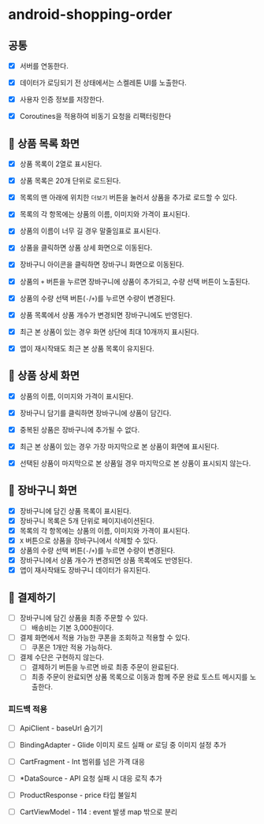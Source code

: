 # android-shopping-order

## 공통
- [x] 서버를 연동한다.
- [x] 데이터가 로딩되기 전 상태에서는 스켈레톤 UI를 노출한다.
- [x] 사용자 인증 정보를 저장한다.
- [x] Coroutines을 적용하여 비동기 요청을 리팩터링한다


## 🎯 상품 목록 화면
- [x] 상품 목록이 2열로 표시된다.
- [x] 상품 목록은 20개 단위로 로드된다.
- [x] 목록의 맨 아래에 위치한 `더보기` 버튼을 눌러서 상품을 추가로 로드할 수 있다.
- [x] 목록의 각 항목에는 상품의 이름, 이미지와 가격이 표시된다.
- [x] 상품의 이름이 너무 길 경우 말줄임표로 표시된다.
- [x] 상품을 클릭하면 상품 상세 화면으로 이동된다.
- [x] 장바구니 아이콘을 클릭하면 장바구니 화면으로 이동된다.
- [x] 상품의 `+` 버튼을 누르면 장바구니에 상품이 추가되고, 수량 선택 버튼이 노출된다.
- [x] 상품의 수량 선택 버튼(`-`/`+`)를 누르면 수량이 변경된다.
- [x] 상품 목록에서 상품 개수가 변경되면 장바구니에도 반영된다.
- [x] 최근 본 상품이 있는 경우 화면 상단에 최대 10개까지 표시된다.
- [x] 앱이 재시작돼도 최근 본 상품 목록이 유지된다.


## 🎯 상품 상세 화면
- [x] 상품의 이름, 이미지와 가격이 표시된다.
- [x] 장바구니 담기를 클릭하면 장바구니에 상품이 담긴다.
- [x] 중복된 상품은 장바구니에 추가될 수 없다.
- [x] 최근 본 상품이 있는 경우 가장 마지막으로 본 상품이 화면에 표시된다.
- [x] 선택된 상품이 마지막으로 본 상품일 경우 마지막으로 본 상품이 표시되지 않는다.


## 🎯 장바구니 화면
- [x] 장바구니에 담긴 상품 목록이 표시된다.
- [x] 장바구니 목록은 5개 단위로 페이지네이션된다.
- [x] 목록의 각 항목에는 상품의 이름, 이미지와 가격이 표시된다.
- [x] `X` 버튼으로 상품을 장바구니에서 삭제할 수 있다.
- [x] 상품의 수량 선택 버튼(`-`/`+`)를 누르면 수량이 변경된다.
- [x] 장바구니에서 상품 개수가 변경되면 상품 목록에도 반영된다.
- [x] 앱이 재사작돼도 장바구니 데이터가 유지된다.

## 🎯 결제하기
- [ ] 장바구니에 담긴 상품을 최종 주문할 수 있다.
  - [ ] 배송비는 기본 3,000원이다.
- [ ] 결제 화면에서 적용 가능한 쿠폰을 조회하고 적용할 수 있다.
  - [ ] 쿠폰은 1개만 적용 가능하다.
- [ ] 결제 수단은 구현하지 않는다.
  - [ ] 결제하기 버튼을 누르면 바로 최종 주문이 완료된다.
  - [ ] 최종 주문이 완료되면 상품 목록으로 이동과 함께 주문 완료 토스트 메시지를 노출한다.

### 피드백 적용
- [ ] ApiClient - baseUrl 숨기기
- [ ] BindingAdapter - Glide 이미지 로드 실패 or 로딩 중 이미지 설정 추가
- [ ] CartFragment - Int 범위를 넘은 가격 대응
- [ ] *DataSource - API 요청 실패 시 대응 로직 추가
- [ ] ProductResponse - price 타입 불일치
- [ ] CartViewModel - 114 : event 발생 map 밖으로 분리

